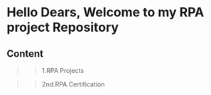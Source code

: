 # Hello Dears, Welcome to my RPA project Repository 
## Content 
>> 1.RPA Projects 

>> 2nd.RPA Certification
